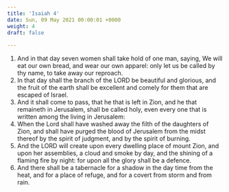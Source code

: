 ```yaml
---
title: 'Isaiah 4'
date: Sun, 09 May 2021 00:00:01 +0000
weight: 4
draft: false
  
---
```


1. And in that day seven women shall take hold of one man, saying, We will eat our own bread, and wear our own apparel: only let us be called by thy name, to take away our reproach.
2. In that day shall the branch of the LORD be beautiful and glorious, and the fruit of the earth shall be excellent and comely for them that are escaped of Israel.
3. And it shall come to pass, that he that is left in Zion, and he that remaineth in Jerusalem, shall be called holy, even every one that is written among the living in Jerusalem:
4. When the Lord shall have washed away the filth of the daughters of Zion, and shall have purged the blood of Jerusalem from the midst thereof by the spirit of judgment, and by the spirit of burning.
5. And the LORD will create upon every dwelling place of mount Zion, and upon her assemblies, a cloud and smoke by day, and the shining of a flaming fire by night: for upon all the glory shall be a defence.
6. And there shall be a tabernacle for a shadow in the day time from the heat, and for a place of refuge, and for a covert from storm and from rain.

